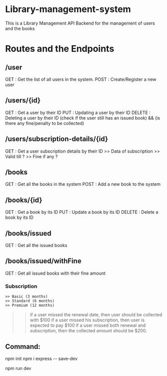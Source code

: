 # Library-management-system

This is a Library Management API Backend for the management of users and the books 

# Routes  and the Endpoints


## /user 
GET : Get the list of all users in the system.
POST : Create/Register a new user

## /users/{id}
GET : Get a user by their ID
PUT : Updating a user by their ID
DELETE : Deleting a user by their ID (check if the user still has an issued book) && (is there any fine/penalty to be collected)


## /users/subscription-details/{id}
GET : Get a user subscription details by their ID
        >> Data of subscription
        >> Valid till ?
        >> Fine if any ?

## /books 
GET : Get all the books in the system
POST : Add a new book to the system

## /books/{id}
GET : Get a book by its ID
PUT : Update a book by its ID
DELETE : Delete a book by its ID

## /books/issued
GET : Get all the issued books

## /books/issued/withFine
GET : Get all issued books with their fine amount

### Subscription
    >> Basic (3 months)
    >> Standard (6 months)
    >> Premium (12 months)


>> if a user missed the renewal date, then user should be collected with $100
>> if a user missed his subscription, then user is expected to pay $100
>> if a user missed both renewal and subscription, then the collected amount should be $200.


## Command: 
npm init
npm i express -- save-dev

npm run dev

